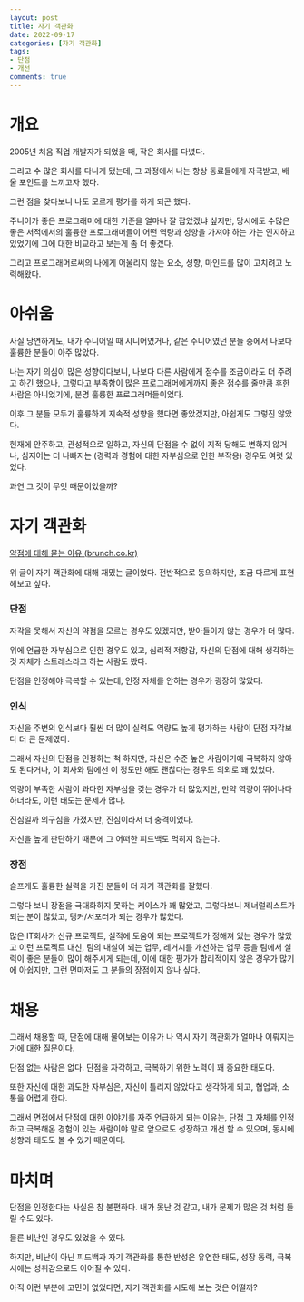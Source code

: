```yaml
---
layout: post
title: 자기 객관화
date: 2022-09-17
categories: [자기 객관화]
tags: 
- 단점
- 개선
comments: true
---
```


# 개요

2005년 처음 직업 개발자가 되었을 때, 작은 회사를 다녔다.

그리고 수 많은 회사를 다니게 됐는데, 그 과정에서 나는 항상 동료들에게 자극받고, 배울 포인트를 느끼고자 했다.

그런 점을 찾다보니 나도 모르게 평가를 하게 되곤 했다.

주니어가 좋은 프로그래머에 대한 기준을 얼마나 잘 잡았겠냐 싶지만, 당시에도 수많은 좋은 서적에서의 훌륭한 프로그래머들이 어떤 역량과 성향을 가져야 하는 가는 인지하고 있었기에 그에 대한 비교라고 보는게 좀 더 좋겠다.

그리고 프로그래머로써의 나에게 어울리지 않는 요소, 성향, 마인드를 많이 고치려고 노력해왔다.

# 아쉬움

사실 당연하게도, 내가 주니어일 때 시니어였거나, 같은 주니어였던 분들 중에서 나보다 훌륭한 분들이 아주 많았다.

나는 자기 의심이 많은 성향이다보니, 나보다 다른 사람에게 점수를 조금이라도 더 주려고 하긴 했으나, 그렇다고 부족함이 많은 프로그래머에게까지 좋은 점수를 줄만큼 후한 사람은 아니었기에, 분명 훌륭한 프로그래머들이었다.

이후 그 분들 모두가 훌륭하게 지속적 성향을 했다면 좋았겠지만, 아쉽게도 그렇진 않았다.

현재에 안주하고, 관성적으로 일하고, 자신의 단점을 수 없이 지적 당해도 변하지 않거나, 심지어는 더 나빠지는 (경력과 경험에 대한 자부심으로 인한 부작용) 경우도 여럿 있었다.

과연 그 것이 무엇 때문이었을까?

# 자기 객관화

[약점에 대해 묻는 이유 (brunch.co.kr)](https://brunch.co.kr/@kangsunseng/1094)

위 글이 자기 객관화에 대해 재밌는 글이었다. 전반적으로 동의하지만, 조금 다르게 표현해보고 싶다.

### 단점

자각을 못해서 자신의 약점을 모르는 경우도 있겠지만, 받아들이지 않는 경우가 더 많다.

위에 언급한 자부심으로 인한 경우도 있고, 심리적 저항감, 자신의 단점에 대해 생각하는 것 자체가 스트레스라고 하는 사람도 봤다.

단점을 인정해야 극복할 수 있는데, 인정 자체를 안하는 경우가 굉장히 많았다.

### 인식

자신을 주변의 인식보다 훨씬 더 많이 실력도 역량도 높게 평가하는 사람이 단점 자각보다 더 큰 문제였다.

그래서 자신의 단점을 인정하는 척 하지만, 자신은 수준 높은 사람이기에 극복하지 않아도 된다거나, 이 회사와 팀에선 이 정도만 해도 괜찮다는 경우도 의외로 꽤 있었다.

역량이 부족한 사람이 과다한 자부심을 갖는 경우가 더 많았지만, 만약 역량이 뛰어나다 하더라도, 이런 태도는 문제가 많다.

진심일까 의구심을 가졌지만, 진심이라서 더 충격이었다. 

자신을 높게 판단하기 때문에 그 어떠한 피드백도 먹히지 않는다. 

### 장점

슬프게도 훌륭한 실력을 가진 분들이 더 자기 객관화를 잘했다.

그렇다 보니 장점을 극대화하지 못하는 케이스가 꽤 많았고, 그렇다보니 제너럴리스트가 되는 분이 많았고, 탱커/서포터가 되는 경우가 많았다.

많은 IT회사가 신규 프로젝트, 실적에 도움이 되는 프로젝트가 정해져 있는 경우가 많았고 이런 프로젝트 대신, 팀의 내실이 되는 업무, 레거시를 개선하는 업무 등을 팀에서 실력이 좋은 분들이 많이 해주시게 되는데, 이에 대한 평가가 합리적이지 않은 경우가 많기에 아쉽지만, 그런 면마저도 그 분들의 장점이지 않나 싶다.

# 채용

그래서 채용할 때, 단점에 대해 물어보는 이유가 나 역시 자기 객관화가 얼마나 이뤄지는가에 대한 질문이다.

단점 없는 사람은 없다. 단점을 자각하고, 극복하기 위한 노력이 꽤 중요한 태도다.

또한 자신에 대한 과도한 자부심은, 자신이 틀리지 않았다고 생각하게 되고, 협업과, 소통을 어렵게 한다.

그래서 면접에서 단점에 대한 이야기를 자주 언급하게 되는 이유는, 단점 그 자체를 인정하고 극복해온 경험이 있는 사람이야 말로 앞으로도 성장하고 개선 할 수 있으며, 동시에 성향과 태도도 볼 수 있기 때문이다.

# 마치며

단점을 인정한다는 사실은 참 불편하다. 내가 못난 것 같고, 내가 문제가 많은 것 처럼 들릴 수도 있다.

물론 비난인 경우도 있었을 수 있다.

하지만, 비난이 아닌 피드백과 자기 객관화를 통한 반성은 유연한 태도, 성장 동력, 극복 시에는 성취감으로도 이어질 수 있다.

아직 이런 부분에 고민이 없었다면, 자기 객관화를 시도해 보는 것은 어떨까?